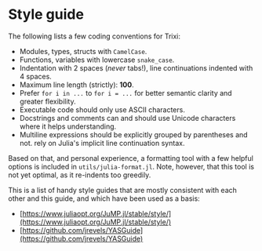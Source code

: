 # Style guide
The following lists a few coding conventions for Trixi:

  * Modules, types, structs with `CamelCase`.
  * Functions, variables with lowercase `snake_case`.
  * Indentation with 2 spaces (*never* tabs!), line continuations indented with 4 spaces.
  * Maximum line length (strictly): **100**.
  * Prefer `for i in ...` to `for i = ...` for better semantic clarity and greater flexibility.
  * Executable code should only use ASCII characters.
  * Docstrings and comments can and should use Unicode characters where it helps understanding.
  * Multiline expressions should be explicitly grouped by parentheses and not.
    rely on Julia's implicit line continuation syntax.

Based on that, and personal experience, a formatting tool with a few helpful
options is included in `utils/julia-format.jl`. Note, however, that this tool is
not yet optimal, as it re-indents too greedily.

This is a list of handy style guides that are mostly consistent with each
other and this guide, and which have been used as a basis:

  * [https://www.juliaopt.org/JuMP.jl/stable/style/](https://www.juliaopt.org/JuMP.jl/stable/style/)
  * [https://github.com/jrevels/YASGuide](https://github.com/jrevels/YASGuide)

